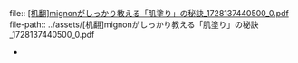file:: [[机翻]mignonがしっかり教える「肌塗り」の秘訣_1728137440500_0.pdf](../assets/[机翻]mignonがしっかり教える「肌塗り」の秘訣_1728137440500_0.pdf)
file-path:: ../assets/[机翻]mignonがしっかり教える「肌塗り」の秘訣_1728137440500_0.pdf

-